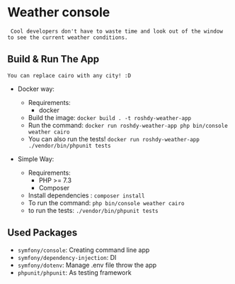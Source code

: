 # Weather console
``` Cool developers don't have to waste time and look out of the window to see the current weather conditions.```

## Build & Run The App
```You can replace cairo with any city! :D```
- Docker way:
    - Requirements:
        - docker
    - Build the image: ```docker build . -t roshdy-weather-app```
    - Run the command: ```docker run roshdy-weather-app php bin/console weather cairo```
    - You can also run the tests! ```docker run roshdy-weather-app ./vendor/bin/phpunit tests```
    
- Simple Way:
    - Requirements:
        - PHP >= 7.3
        - Composer
    - Install dependencies : ```composer install```
    - To run the command: ```php bin/console weather cairo```
    - to run the tests: ```./vendor/bin/phpunit tests```


## Used Packages
- ```symfony/console```: Creating command line app
- ```symfony/dependency-injection```: DI
- ```symfony/dotenv```: Manage .env file throw the app
- ```phpunit/phpunit```: As testing framework
